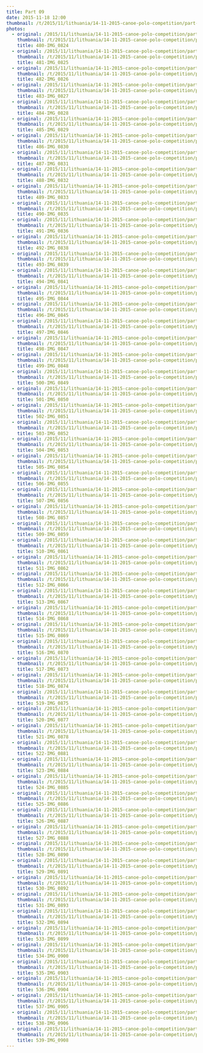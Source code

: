 ```yaml
---
title: Part 09
date: 2015-11-18 12:00
thumbnail: /t/2015/11/lithuania/14-11-2015-canoe-polo-competition/part-09/480-img_0824.jpg
photos:
  - original: /2015/11/lithuania/14-11-2015-canoe-polo-competition/part-09/480-img_0824.jpg
    thumbnail: /t/2015/11/lithuania/14-11-2015-canoe-polo-competition/part-09/480-img_0824.jpg
    title: 480-IMG_0824
  - original: /2015/11/lithuania/14-11-2015-canoe-polo-competition/part-09/481-img_0825.jpg
    thumbnail: /t/2015/11/lithuania/14-11-2015-canoe-polo-competition/part-09/481-img_0825.jpg
    title: 481-IMG_0825
  - original: /2015/11/lithuania/14-11-2015-canoe-polo-competition/part-09/482-img_0826.jpg
    thumbnail: /t/2015/11/lithuania/14-11-2015-canoe-polo-competition/part-09/482-img_0826.jpg
    title: 482-IMG_0826
  - original: /2015/11/lithuania/14-11-2015-canoe-polo-competition/part-09/483-img_0827.jpg
    thumbnail: /t/2015/11/lithuania/14-11-2015-canoe-polo-competition/part-09/483-img_0827.jpg
    title: 483-IMG_0827
  - original: /2015/11/lithuania/14-11-2015-canoe-polo-competition/part-09/484-img_0828.jpg
    thumbnail: /t/2015/11/lithuania/14-11-2015-canoe-polo-competition/part-09/484-img_0828.jpg
    title: 484-IMG_0828
  - original: /2015/11/lithuania/14-11-2015-canoe-polo-competition/part-09/485-img_0829.jpg
    thumbnail: /t/2015/11/lithuania/14-11-2015-canoe-polo-competition/part-09/485-img_0829.jpg
    title: 485-IMG_0829
  - original: /2015/11/lithuania/14-11-2015-canoe-polo-competition/part-09/486-img_0830.jpg
    thumbnail: /t/2015/11/lithuania/14-11-2015-canoe-polo-competition/part-09/486-img_0830.jpg
    title: 486-IMG_0830
  - original: /2015/11/lithuania/14-11-2015-canoe-polo-competition/part-09/487-img_0831.jpg
    thumbnail: /t/2015/11/lithuania/14-11-2015-canoe-polo-competition/part-09/487-img_0831.jpg
    title: 487-IMG_0831
  - original: /2015/11/lithuania/14-11-2015-canoe-polo-competition/part-09/488-img_0832.jpg
    thumbnail: /t/2015/11/lithuania/14-11-2015-canoe-polo-competition/part-09/488-img_0832.jpg
    title: 488-IMG_0832
  - original: /2015/11/lithuania/14-11-2015-canoe-polo-competition/part-09/489-img_0833.jpg
    thumbnail: /t/2015/11/lithuania/14-11-2015-canoe-polo-competition/part-09/489-img_0833.jpg
    title: 489-IMG_0833
  - original: /2015/11/lithuania/14-11-2015-canoe-polo-competition/part-09/490-img_0835.jpg
    thumbnail: /t/2015/11/lithuania/14-11-2015-canoe-polo-competition/part-09/490-img_0835.jpg
    title: 490-IMG_0835
  - original: /2015/11/lithuania/14-11-2015-canoe-polo-competition/part-09/491-img_0836.jpg
    thumbnail: /t/2015/11/lithuania/14-11-2015-canoe-polo-competition/part-09/491-img_0836.jpg
    title: 491-IMG_0836
  - original: /2015/11/lithuania/14-11-2015-canoe-polo-competition/part-09/492-img_0838.jpg
    thumbnail: /t/2015/11/lithuania/14-11-2015-canoe-polo-competition/part-09/492-img_0838.jpg
    title: 492-IMG_0838
  - original: /2015/11/lithuania/14-11-2015-canoe-polo-competition/part-09/493-img_0839.jpg
    thumbnail: /t/2015/11/lithuania/14-11-2015-canoe-polo-competition/part-09/493-img_0839.jpg
    title: 493-IMG_0839
  - original: /2015/11/lithuania/14-11-2015-canoe-polo-competition/part-09/494-img_0841.jpg
    thumbnail: /t/2015/11/lithuania/14-11-2015-canoe-polo-competition/part-09/494-img_0841.jpg
    title: 494-IMG_0841
  - original: /2015/11/lithuania/14-11-2015-canoe-polo-competition/part-09/495-img_0844.jpg
    thumbnail: /t/2015/11/lithuania/14-11-2015-canoe-polo-competition/part-09/495-img_0844.jpg
    title: 495-IMG_0844
  - original: /2015/11/lithuania/14-11-2015-canoe-polo-competition/part-09/496-img_0845.jpg
    thumbnail: /t/2015/11/lithuania/14-11-2015-canoe-polo-competition/part-09/496-img_0845.jpg
    title: 496-IMG_0845
  - original: /2015/11/lithuania/14-11-2015-canoe-polo-competition/part-09/497-img_0846.jpg
    thumbnail: /t/2015/11/lithuania/14-11-2015-canoe-polo-competition/part-09/497-img_0846.jpg
    title: 497-IMG_0846
  - original: /2015/11/lithuania/14-11-2015-canoe-polo-competition/part-09/498-img_0847.jpg
    thumbnail: /t/2015/11/lithuania/14-11-2015-canoe-polo-competition/part-09/498-img_0847.jpg
    title: 498-IMG_0847
  - original: /2015/11/lithuania/14-11-2015-canoe-polo-competition/part-09/499-img_0848.jpg
    thumbnail: /t/2015/11/lithuania/14-11-2015-canoe-polo-competition/part-09/499-img_0848.jpg
    title: 499-IMG_0848
  - original: /2015/11/lithuania/14-11-2015-canoe-polo-competition/part-09/500-img_0849.jpg
    thumbnail: /t/2015/11/lithuania/14-11-2015-canoe-polo-competition/part-09/500-img_0849.jpg
    title: 500-IMG_0849
  - original: /2015/11/lithuania/14-11-2015-canoe-polo-competition/part-09/501-img_0850.jpg
    thumbnail: /t/2015/11/lithuania/14-11-2015-canoe-polo-competition/part-09/501-img_0850.jpg
    title: 501-IMG_0850
  - original: /2015/11/lithuania/14-11-2015-canoe-polo-competition/part-09/502-img_0851.jpg
    thumbnail: /t/2015/11/lithuania/14-11-2015-canoe-polo-competition/part-09/502-img_0851.jpg
    title: 502-IMG_0851
  - original: /2015/11/lithuania/14-11-2015-canoe-polo-competition/part-09/503-img_0852.jpg
    thumbnail: /t/2015/11/lithuania/14-11-2015-canoe-polo-competition/part-09/503-img_0852.jpg
    title: 503-IMG_0852
  - original: /2015/11/lithuania/14-11-2015-canoe-polo-competition/part-09/504-img_0853.jpg
    thumbnail: /t/2015/11/lithuania/14-11-2015-canoe-polo-competition/part-09/504-img_0853.jpg
    title: 504-IMG_0853
  - original: /2015/11/lithuania/14-11-2015-canoe-polo-competition/part-09/505-img_0854.jpg
    thumbnail: /t/2015/11/lithuania/14-11-2015-canoe-polo-competition/part-09/505-img_0854.jpg
    title: 505-IMG_0854
  - original: /2015/11/lithuania/14-11-2015-canoe-polo-competition/part-09/506-img_0855.jpg
    thumbnail: /t/2015/11/lithuania/14-11-2015-canoe-polo-competition/part-09/506-img_0855.jpg
    title: 506-IMG_0855
  - original: /2015/11/lithuania/14-11-2015-canoe-polo-competition/part-09/507-img_0856.jpg
    thumbnail: /t/2015/11/lithuania/14-11-2015-canoe-polo-competition/part-09/507-img_0856.jpg
    title: 507-IMG_0856
  - original: /2015/11/lithuania/14-11-2015-canoe-polo-competition/part-09/508-img_0857.jpg
    thumbnail: /t/2015/11/lithuania/14-11-2015-canoe-polo-competition/part-09/508-img_0857.jpg
    title: 508-IMG_0857
  - original: /2015/11/lithuania/14-11-2015-canoe-polo-competition/part-09/509-img_0859.jpg
    thumbnail: /t/2015/11/lithuania/14-11-2015-canoe-polo-competition/part-09/509-img_0859.jpg
    title: 509-IMG_0859
  - original: /2015/11/lithuania/14-11-2015-canoe-polo-competition/part-09/510-img_0861.jpg
    thumbnail: /t/2015/11/lithuania/14-11-2015-canoe-polo-competition/part-09/510-img_0861.jpg
    title: 510-IMG_0861
  - original: /2015/11/lithuania/14-11-2015-canoe-polo-competition/part-09/511-img_0862.jpg
    thumbnail: /t/2015/11/lithuania/14-11-2015-canoe-polo-competition/part-09/511-img_0862.jpg
    title: 511-IMG_0862
  - original: /2015/11/lithuania/14-11-2015-canoe-polo-competition/part-09/512-img_0866.jpg
    thumbnail: /t/2015/11/lithuania/14-11-2015-canoe-polo-competition/part-09/512-img_0866.jpg
    title: 512-IMG_0866
  - original: /2015/11/lithuania/14-11-2015-canoe-polo-competition/part-09/513-img_0867.jpg
    thumbnail: /t/2015/11/lithuania/14-11-2015-canoe-polo-competition/part-09/513-img_0867.jpg
    title: 513-IMG_0867
  - original: /2015/11/lithuania/14-11-2015-canoe-polo-competition/part-09/514-img_0868.jpg
    thumbnail: /t/2015/11/lithuania/14-11-2015-canoe-polo-competition/part-09/514-img_0868.jpg
    title: 514-IMG_0868
  - original: /2015/11/lithuania/14-11-2015-canoe-polo-competition/part-09/515-img_0869.jpg
    thumbnail: /t/2015/11/lithuania/14-11-2015-canoe-polo-competition/part-09/515-img_0869.jpg
    title: 515-IMG_0869
  - original: /2015/11/lithuania/14-11-2015-canoe-polo-competition/part-09/516-img_0870.jpg
    thumbnail: /t/2015/11/lithuania/14-11-2015-canoe-polo-competition/part-09/516-img_0870.jpg
    title: 516-IMG_0870
  - original: /2015/11/lithuania/14-11-2015-canoe-polo-competition/part-09/517-img_0873.jpg
    thumbnail: /t/2015/11/lithuania/14-11-2015-canoe-polo-competition/part-09/517-img_0873.jpg
    title: 517-IMG_0873
  - original: /2015/11/lithuania/14-11-2015-canoe-polo-competition/part-09/518-img_0874.jpg
    thumbnail: /t/2015/11/lithuania/14-11-2015-canoe-polo-competition/part-09/518-img_0874.jpg
    title: 518-IMG_0874
  - original: /2015/11/lithuania/14-11-2015-canoe-polo-competition/part-09/519-img_0875.jpg
    thumbnail: /t/2015/11/lithuania/14-11-2015-canoe-polo-competition/part-09/519-img_0875.jpg
    title: 519-IMG_0875
  - original: /2015/11/lithuania/14-11-2015-canoe-polo-competition/part-09/520-img_0877.jpg
    thumbnail: /t/2015/11/lithuania/14-11-2015-canoe-polo-competition/part-09/520-img_0877.jpg
    title: 520-IMG_0877
  - original: /2015/11/lithuania/14-11-2015-canoe-polo-competition/part-09/521-img_0878.jpg
    thumbnail: /t/2015/11/lithuania/14-11-2015-canoe-polo-competition/part-09/521-img_0878.jpg
    title: 521-IMG_0878
  - original: /2015/11/lithuania/14-11-2015-canoe-polo-competition/part-09/522-img_0881.jpg
    thumbnail: /t/2015/11/lithuania/14-11-2015-canoe-polo-competition/part-09/522-img_0881.jpg
    title: 522-IMG_0881
  - original: /2015/11/lithuania/14-11-2015-canoe-polo-competition/part-09/523-img_0884.jpg
    thumbnail: /t/2015/11/lithuania/14-11-2015-canoe-polo-competition/part-09/523-img_0884.jpg
    title: 523-IMG_0884
  - original: /2015/11/lithuania/14-11-2015-canoe-polo-competition/part-09/524-img_0885.jpg
    thumbnail: /t/2015/11/lithuania/14-11-2015-canoe-polo-competition/part-09/524-img_0885.jpg
    title: 524-IMG_0885
  - original: /2015/11/lithuania/14-11-2015-canoe-polo-competition/part-09/525-img_0886.jpg
    thumbnail: /t/2015/11/lithuania/14-11-2015-canoe-polo-competition/part-09/525-img_0886.jpg
    title: 525-IMG_0886
  - original: /2015/11/lithuania/14-11-2015-canoe-polo-competition/part-09/526-img_0887.jpg
    thumbnail: /t/2015/11/lithuania/14-11-2015-canoe-polo-competition/part-09/526-img_0887.jpg
    title: 526-IMG_0887
  - original: /2015/11/lithuania/14-11-2015-canoe-polo-competition/part-09/527-img_0888.jpg
    thumbnail: /t/2015/11/lithuania/14-11-2015-canoe-polo-competition/part-09/527-img_0888.jpg
    title: 527-IMG_0888
  - original: /2015/11/lithuania/14-11-2015-canoe-polo-competition/part-09/528-img_0890.jpg
    thumbnail: /t/2015/11/lithuania/14-11-2015-canoe-polo-competition/part-09/528-img_0890.jpg
    title: 528-IMG_0890
  - original: /2015/11/lithuania/14-11-2015-canoe-polo-competition/part-09/529-img_0891.jpg
    thumbnail: /t/2015/11/lithuania/14-11-2015-canoe-polo-competition/part-09/529-img_0891.jpg
    title: 529-IMG_0891
  - original: /2015/11/lithuania/14-11-2015-canoe-polo-competition/part-09/530-img_0892.jpg
    thumbnail: /t/2015/11/lithuania/14-11-2015-canoe-polo-competition/part-09/530-img_0892.jpg
    title: 530-IMG_0892
  - original: /2015/11/lithuania/14-11-2015-canoe-polo-competition/part-09/531-img_0893.jpg
    thumbnail: /t/2015/11/lithuania/14-11-2015-canoe-polo-competition/part-09/531-img_0893.jpg
    title: 531-IMG_0893
  - original: /2015/11/lithuania/14-11-2015-canoe-polo-competition/part-09/532-img_0894.jpg
    thumbnail: /t/2015/11/lithuania/14-11-2015-canoe-polo-competition/part-09/532-img_0894.jpg
    title: 532-IMG_0894
  - original: /2015/11/lithuania/14-11-2015-canoe-polo-competition/part-09/533-img_0899.jpg
    thumbnail: /t/2015/11/lithuania/14-11-2015-canoe-polo-competition/part-09/533-img_0899.jpg
    title: 533-IMG_0899
  - original: /2015/11/lithuania/14-11-2015-canoe-polo-competition/part-09/534-img_0900.jpg
    thumbnail: /t/2015/11/lithuania/14-11-2015-canoe-polo-competition/part-09/534-img_0900.jpg
    title: 534-IMG_0900
  - original: /2015/11/lithuania/14-11-2015-canoe-polo-competition/part-09/535-img_0903.jpg
    thumbnail: /t/2015/11/lithuania/14-11-2015-canoe-polo-competition/part-09/535-img_0903.jpg
    title: 535-IMG_0903
  - original: /2015/11/lithuania/14-11-2015-canoe-polo-competition/part-09/536-img_0904.jpg
    thumbnail: /t/2015/11/lithuania/14-11-2015-canoe-polo-competition/part-09/536-img_0904.jpg
    title: 536-IMG_0904
  - original: /2015/11/lithuania/14-11-2015-canoe-polo-competition/part-09/537-img_0905.jpg
    thumbnail: /t/2015/11/lithuania/14-11-2015-canoe-polo-competition/part-09/537-img_0905.jpg
    title: 537-IMG_0905
  - original: /2015/11/lithuania/14-11-2015-canoe-polo-competition/part-09/538-img_0906.jpg
    thumbnail: /t/2015/11/lithuania/14-11-2015-canoe-polo-competition/part-09/538-img_0906.jpg
    title: 538-IMG_0906
  - original: /2015/11/lithuania/14-11-2015-canoe-polo-competition/part-09/539-img_0908.jpg
    thumbnail: /t/2015/11/lithuania/14-11-2015-canoe-polo-competition/part-09/539-img_0908.jpg
    title: 539-IMG_0908
---
```

